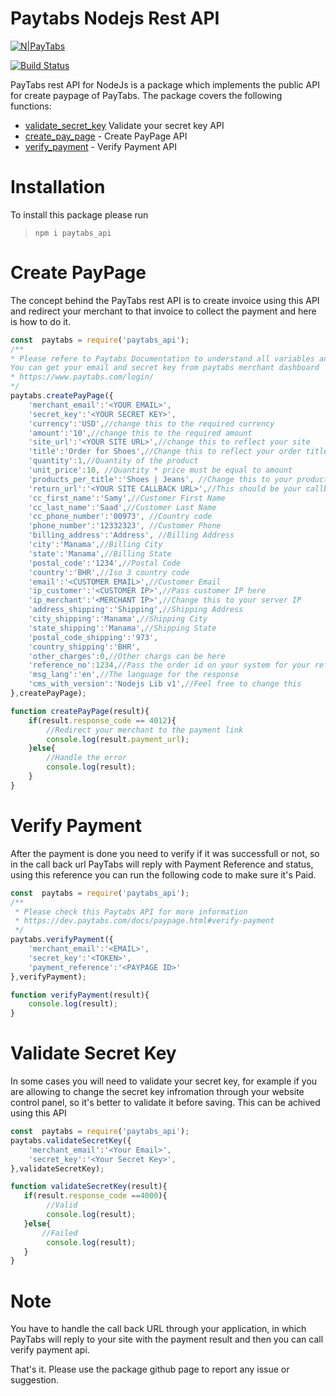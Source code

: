 # Paytabs Nodejs Rest API

[![N|PayTabs](https://www.paytabs.com/en/wp-content/uploads/2015/12/paytabs-logo.png)](https://dev.paytabs.com/docs/paypage.html)

[![Build Status](https://travis-ci.org/joemccann/dillinger.svg?branch=master)](https://travis-ci.org/joemccann/dillinger)

PayTabs rest API for NodeJs is a package which implements the public API for create paypage of PayTabs.
The package covers the following functions:
  - [validate_secret_key] Validate your secret key API
  - [create_pay_page] - Create PayPage API
  - [verify_payment] - Verify Payment API

# Installation
To install this package please run
> `npm i paytabs_api`

# Create PayPage
The concept behind the PayTabs rest API is to create invoice using this API and redirect your merchant to that invoice to collect the payment and here is how to do it.
```javascript
const  paytabs = require('paytabs_api');
/**
* Please refere to Paytabs Documentation to understand all variables and different payment methods https://dev.paytabs.com/docs/paypage.html
You can get your email and secret key from paytabs merchant dashboard
* https://www.paytabs.com/login/
*/
paytabs.createPayPage({
    'merchant_email':'<YOUR EMAIL>',
    'secret_key':'<YOUR SECRET KEY>',
    'currency':'USD',//change this to the required currency
    'amount':'10',//change this to the required amount
    'site_url':'<YOUR SITE URL>',//change this to reflect your site
    'title':'Order for Shoes',//Change this to reflect your order title
    'quantity':1,//Quantity of the product
    'unit_price':10, //Quantity * price must be equal to amount
    'products_per_title':'Shoes | Jeans', //Change this to your products
    'return_url':'<YOUR SITE CALLBACK URL>',//This should be your callback url
    'cc_first_name':'Samy',//Customer First Name
    'cc_last_name':'Saad',//Customer Last Name
    'cc_phone_number':'00973', //Country code
    'phone_number':'12332323', //Customer Phone
    'billing_address':'Address', //Billing Address
    'city':'Manama',//Billing City
    'state':'Manama',//Billing State
    'postal_code':'1234',//Postal Code
    'country':'BHR',//Iso 3 country code
    'email':'<CUSTOMER EMAIL>',//Customer Email
    'ip_customer':'<CUSTOMER IP>',//Pass customer IP here
    'ip_merchant':'<MERCHANT IP>',//Change this to your server IP
    'address_shipping':'Shipping',//Shipping Address
    'city_shipping':'Manama',//Shipping City
    'state_shipping':'Manama',//Shipping State
    'postal_code_shipping':'973',
    'country_shipping':'BHR',
    'other_charges':0,//Other chargs can be here
    'reference_no':1234,//Pass the order id on your system for your reference
    'msg_lang':'en',//The language for the response
    'cms_with_version':'Nodejs Lib v1',//Feel free to change this
},createPayPage);

function createPayPage(result){
    if(result.response_code == 4012){
        //Redirect your merchant to the payment link
        console.log(result.payment_url);
    }else{
        //Handle the error
        console.log(result);
    }
}
```

# Verify Payment
After the payment is done you need to verify if it was successfull or not, so in the call back url PayTabs will reply with Payment Reference and status, using this reference you can run the following code to make sure it's Paid.
``` javascript
const  paytabs = require('paytabs_api');
/**
 * Please check this Paytabs API for more information
 * https://dev.paytabs.com/docs/paypage.html#verify-payment
 */
paytabs.verifyPayment({
    'merchant_email':'<EMAIL>',
    'secret_key':'<TOKEN>',
    'payment_reference':'<PAYPAGE ID>'
},verifyPayment);

function verifyPayment(result){
    console.log(result);
}
```
# Validate Secret Key
In some cases you will need to validate your secret key, for example if you are allowing to change the secret key infromation through your website control panel, so it's better to validate it before saving. This can be achived using this API
``` javascript
const  paytabs = require('paytabs_api');
paytabs.validateSecretKey({
    'merchant_email':'<Your Email>',
    'secret_key':'<Your Secret Key>',
},validateSecretKey);

function validateSecretKey(result){
   if(result.response_code ==4000){
        //Valid
        console.log(result);
   }else{
       //Failed
        console.log(result);
   }
}
```
[create_pay_page]: <https://dev.paytabs.com/docs/paypage.html>
[validate_secret_key]: <https://dev.paytabs.com/docs/validatekey/>
[verify_payment]: <https://dev.paytabs.com/docs/paypage/#verify-payment>

# Note
You have to handle the call back URL through your application, in which PayTabs will reply to your site with the payment result and then you can call verify payment api.

That's it.
Please use the package github page to report any issue or suggestion.
